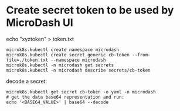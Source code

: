 # Create secret token to be used by MicroDash UI

echo "xyztoken" > token.txt
```
microk8s.kubectl create namespace microdash
microk8s.kubectl create secret generic cb-token --from-file=./token.txt --namespace microdash
microk8s.kubectl -n microdash get secrets
microk8s.kubectl -n microdash describe secrets/cb-token
```
decode a secret:
```
microk8s.kubectl get secret cb-token -o yaml -n microdash
# get the data base64 representation and run:
echo '<BASE64_VALUE>' | base64 --decode
```